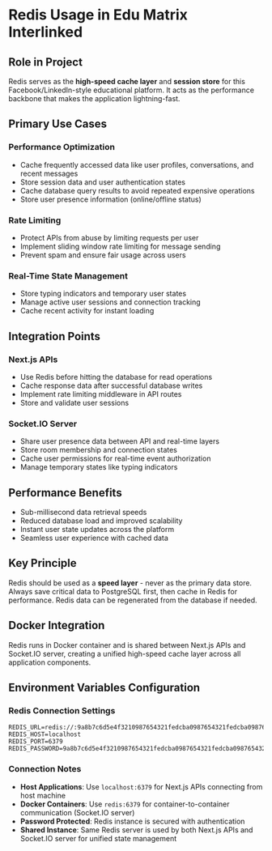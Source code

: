 # Redis Usage in Edu Matrix Interlinked

## Role in Project
Redis serves as the **high-speed cache layer** and **session store** for this Facebook/LinkedIn-style educational platform. It acts as the performance backbone that makes the application lightning-fast.

## Primary Use Cases

### Performance Optimization
- Cache frequently accessed data like user profiles, conversations, and recent messages
- Store session data and user authentication states
- Cache database query results to avoid repeated expensive operations
- Store user presence information (online/offline status)

### Rate Limiting
- Protect APIs from abuse by limiting requests per user
- Implement sliding window rate limiting for message sending
- Prevent spam and ensure fair usage across users

### Real-Time State Management
- Store typing indicators and temporary user states
- Manage active user sessions and connection tracking
- Cache recent activity for instant loading

## Integration Points

### Next.js APIs
- Use Redis before hitting the database for read operations
- Cache response data after successful database writes
- Implement rate limiting middleware in API routes
- Store and validate user sessions

### Socket.IO Server
- Share user presence data between API and real-time layers
- Store room membership and connection states
- Cache user permissions for real-time event authorization
- Manage temporary states like typing indicators

## Performance Benefits
- Sub-millisecond data retrieval speeds
- Reduced database load and improved scalability
- Instant user state updates across the platform
- Seamless user experience with cached data

## Key Principle
Redis should be used as a **speed layer** - never as the primary data store. Always save critical data to PostgreSQL first, then cache in Redis for performance. Redis data can be regenerated from the database if needed.

## Docker Integration
Redis runs in Docker container and is shared between Next.js APIs and Socket.IO server, creating a unified high-speed cache layer across all application components.

## Environment Variables Configuration

### Redis Connection Settings
```
REDIS_URL=redis://:9a8b7c6d5e4f3210987654321fedcba0987654321fedcba0987654321fedcba@localhost:6379
REDIS_HOST=localhost
REDIS_PORT=6379
REDIS_PASSWORD=9a8b7c6d5e4f3210987654321fedcba0987654321fedcba0987654321fedcba
```

### Connection Notes
- **Host Applications**: Use `localhost:6379` for Next.js APIs connecting from host machine
- **Docker Containers**: Use `redis:6379` for container-to-container communication (Socket.IO server)
- **Password Protected**: Redis instance is secured with authentication
- **Shared Instance**: Same Redis server is used by both Next.js APIs and Socket.IO server for unified state management
